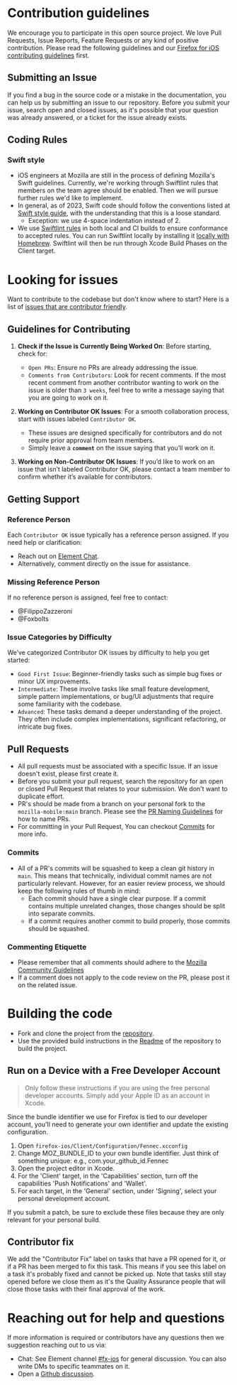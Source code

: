 # Contribution guidelines
We encourage you to participate in this open source project. We love Pull Requests, Issue Reports, Feature Requests or any kind of positive contribution. Please read the following guidelines and our [Firefox for iOS contributing guidelines](https://github.com/mozilla-mobile/firefox-ios/blob/main/CONTRIBUTING.md) first.

## Submitting an Issue
If you find a bug in the source code or a mistake in the documentation, you can help us by submitting an issue to our repository. Before you submit your issue, search open and closed issues, as it's possible that your question was already answered, or a ticket for the issue already exists.

## Coding Rules

### Swift style
* iOS engineers at Mozilla are still in the process of defining Mozilla's Swift guidelines. Currently, we're working through Swiftlint rules that members on the team agree should be enabled. Then we will pursue further rules we'd like to implement.
* In general, as of 2023, Swift code should follow the conventions listed at [Swift style guide](https://github.com/raywenderlich/swift-style-guide), with the understanding that this is a loose standard.
  * Exception: we use 4-space indentation instead of 2.
* We use [Swiftlint rules](https://github.com/mozilla-mobile/firefox-ios/blob/main/.swiftlint.yml) in both local and CI builds to ensure conformance to accepted rules. You can run Swiftlint locally by installing it [locally with Homebrew](https://github.com/realm/SwiftLint#using-homebrew). Swiftlint will then be run through Xcode Build Phases on the Client target.

# Looking for issues
Want to contribute to the codebase but don't know where to start? Here is a list of [issues that are contributor friendly](https://github.com/mozilla-mobile/firefox-ios/labels/Contributor%20OK).

## Guidelines for Contributing

1. **Check if the Issue is Currently Being Worked On**:
Before starting, check for:
    - `Open PRs`: Ensure no PRs are already addressing the issue.
    - `Comments from Contributors`: Look for recent comments. If the most recent comment from another contributor wanting to work on the issue is older than `3 weeks`, 
    feel free to write a message saying that you are going to work on it.

2. **Working on Contributor OK Issues**:
For a smooth collaboration process, start with issues labeled `Contributor OK`.
    - These issues are designed specifically for contributors and do not require prior approval from team members.
    - Simply leave a **`comment`** on the issue saying that you’ll work on it.

3. **Working on Non-Contributor OK Issues**:
If you’d like to work on an issue that isn’t labeled Contributor OK, please contact a team member to confirm whether it’s available for contributors.

## Getting Support

### Reference Person
Each `Contributor OK` issue typically has a reference person assigned. If you need help or clarification:

- Reach out on [Element Chat](https://chat.mozilla.org/#/home).
- Alternatively, comment directly on the issue for assistance.

### Missing Reference Person
If no reference person is assigned, feel free to contact:

- @FilippoZazzeroni
- @Foxbolts

### Issue Categories by Difficulty
We’ve categorized Contributor OK issues by difficulty to help you get started:

- `Good First Issue`: Beginner-friendly tasks such as simple bug fixes or minor UX improvements.
- `Intermediate`: These involve tasks like small feature development, simple pattern implementations, or bug/UI adjustments that require some familiarity with the codebase.
- `Advanced`: These tasks demand a deeper understanding of the project. They often include complex implementations, significant refactoring, or intricate bug fixes.

## Pull Requests
* All pull requests must be associated with a specific Issue. If an issue doesn't exist, please first create it.
* Before you submit your pull request, search the repository for an open or closed Pull Request that relates to your submission. We don't want to duplicate effort. 
* PR's should be made from a branch on your personal fork to the `mozilla-mobile:main` branch. Please see the [PR Naming Guidelines](https://github.com/mozilla-mobile/firefox-ios/wiki/Pull-Request-Naming-Guide) for how to name PRs.
* For committing in your Pull Request, You can checkout [Commits](#commits) for more info.

### Commits
* All of a PR's commits will be squashed to keep a clean git history in `main`. This means that technically, individual commit names are not particularly relevant. However, for an easier review process, we should keep the following rules of thumb in mind:
  * Each commit should have a single clear purpose. If a commit contains multiple unrelated changes, those changes should be split into separate commits.
  * If a commit requires another commit to build properly, those commits should be squashed.

### Commenting Etiquette
* Please remember that all comments should adhere to the [Mozilla Community Guidelines](https://www.mozilla.org/en-US/about/governance/policies/participation/)
* If a comment does not apply to the code review on the PR, please post it on the related issue.

# Building the code
- Fork and clone the project from the [repository](https://github.com/mozilla-mobile/firefox-ios.git).
- Use the provided build instructions in the [Readme](https://github.com/mozilla-mobile/firefox-ios/blob/master/README.md) of the repository to build the project. 

## Run on a Device with a Free Developer Account
> Only follow these instructions if you are using the free personal developer accounts. Simply add your Apple ID as an account in Xcode.

Since the bundle identifier we use for Firefox is tied to our developer account, you'll need to generate your own identifier and update the existing configuration.

1. Open `firefox-ios/Client/Configuration/Fennec.xcconfig`
2. Change MOZ_BUNDLE_ID to your own bundle identifier. Just think of something unique: e.g., com.your_github_id.Fennec
3. Open the project editor in Xcode.
4. For the 'Client' target, in the 'Capabilities' section, turn off the capabilities 'Push Notifications' and 'Wallet'.
5. For each target, in the 'General' section, under 'Signing', select your personal development account.

If you submit a patch, be sure to exclude these files because they are only relevant for your personal build.

## Contributor fix
We add the "Contributor Fix" label on tasks that have a PR opened for it, or if a PR has been merged to fix this task. This means if you see this label on a task it's probably fixed and cannot be picked up. Note that tasks still stay opened before we close them as it's the Quality Assurance people that will close those tasks with their final approval of the work.

# Reaching out for help and questions
If more information is required or contributors have any questions then we suggestion reaching out to us via:
- Chat: See Element channel [#fx-ios](https://chat.mozilla.org/#/room/#fx-ios:mozilla.org) for general discussion. You can also write DMs to specific teammates on it.
- Open a [Github discussion](https://github.com/mozilla-mobile/firefox-ios/discussions).
